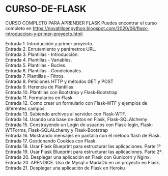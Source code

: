 # CURSO-DE-FLASK
CURSO COMPLETO PARA APRENDER FLASK
Puedes encontrar el curso completo en https://novatilloenpython.blogspot.com/2020/06/flask-introduccion-y-primer-proyecto.html

Entrada 1. Introducción y primer proyecto.<br />
Entrada 2. Enrutamiento y parámetros URL.<br />
Entrada 3. Plantillas - Introducción.<br />
Entrada 4. Plantillas - Variables.<br />
Entrada 5. Plantillas - Bucles.<br />
Entrada 6. Plantillas - Condicionales.<br />
Entrada 7. Plantillas - Filtros.<br />
Entrada 8. Peticiones HTTP y métodos GET y POST<br />
Entrada 9. Herencia de Plantillas <br/>
Entrada 10. Plantillas con Bootstrap y Flask-Bootstrap <br/>
Entrada 11. Formularios en Flask <br />
Entrada 12. Como crear un formulario con Flask-WTF y ejemplos de diferentes campos.<br />
Entrada 13. Subiendo archivos al servidor con Flask-WTF.<br />
Entrada 14. Usando una base de datos en Flask, Flask-SQLAlchemy<br />
Entrada 15. Construyendo un Login de usuarios con Flask-login, Flask-WTForms, Flask-SQLALchemy y Flask-Bootstrap<br />
Entrada 16. Mostrando mensajes en pantalla con el método flash de Flask.<br />
Entrada 17. Gestionando Cookies con Flask.<br />
Entrada 18. Usar Flask Blueprint para estructurar las aplicaciones. Parte 1ª<br />
Entrada 19. Usar Flask Blueprint para estructurar las aplicaciones. Parte 2ª.<br />
Entrada 20. Desplegar una aplicación en Flask con Gunicorn y Nginx.<br />
Entrada 20. APENDICE. Uso de Mysql o MariaDb en un proyecto en Flask.<br />
Entrada 21. Desplegar una aplicación de Flask en Heroku

